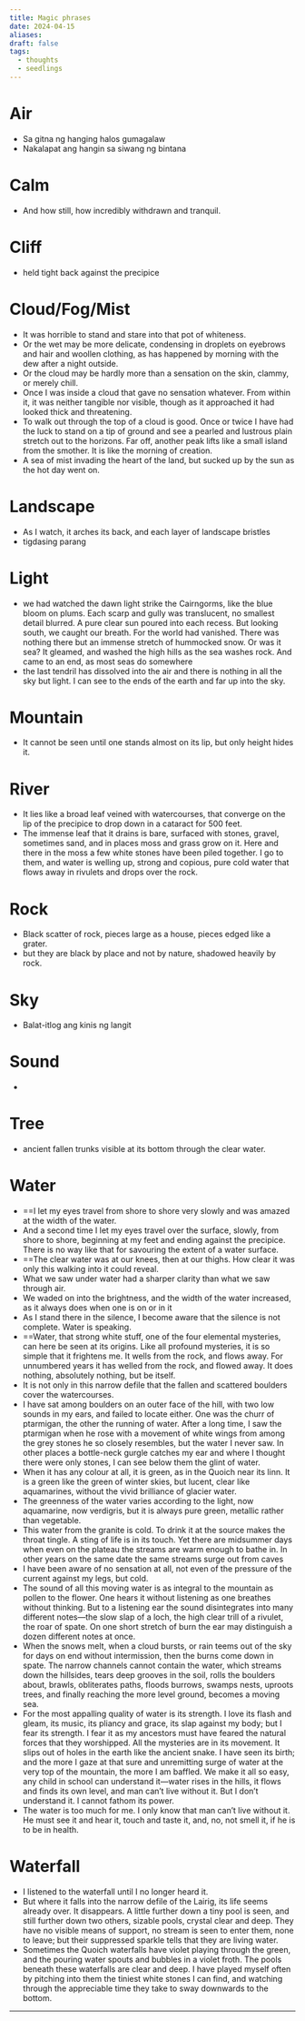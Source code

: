 ```yaml
---
title: Magic phrases
date: 2024-04-15
aliases: 
draft: false
tags:
  - thoughts
  - seedlings
---
```

# Air

- Sa gitna ng hanging halos gumagalaw
- Nakalapat ang hangin sa siwang ng bintana

# Calm

- And how still, how incredibly withdrawn and tranquil.

# Cliff

- held tight back against the precipice

# Cloud/Fog/Mist

- It was horrible to stand and stare into that pot of whiteness.
- Or the wet may be more delicate, condensing in droplets on eyebrows and hair and woollen clothing, as has happened by morning with the dew after a night outside.
- Or the cloud may be hardly more than a sensation on the skin, clammy, or merely chill.
- Once I was inside a cloud that gave no sensation whatever. From within it, it was neither tangible nor visible, though as it approached it had looked thick and threatening.
- To walk out through the top of a cloud is good. Once or twice I have had the luck to stand on a tip of ground and see a pearled and lustrous plain stretch out to the horizons. Far off, another peak lifts like a small island from the smother. It is like the morning of creation.
- A sea of mist invading the heart of the land, but sucked up by the sun as the hot day went on.

# Landscape

- As I watch, it arches its back, and each layer of landscape bristles
- tigdasing parang

# Light

- we had watched the dawn light strike the Cairngorms, like the blue bloom on plums. Each scarp and gully was translucent, no smallest detail blurred. A pure clear sun poured into each recess. But looking south, we caught our breath. For the world had vanished. There was nothing there but an immense stretch of hummocked snow. Or was it sea? It gleamed, and washed the high hills as the sea washes rock. And came to an end, as most seas do somewhere
- the last tendril has dissolved into the air and there is nothing in all the sky but light. I can see to the ends of the earth and far up into the sky.

# Mountain

- It cannot be seen until one stands almost on its lip, but only height hides it.

# River

- It lies like a broad leaf veined with watercourses, that converge on the lip of the precipice to drop down in a cataract for 500 feet.
- The immense leaf that it drains is bare, surfaced with stones, gravel, sometimes sand, and in places moss and grass grow on it. Here and there in the moss a few white stones have been piled together. I go to them, and water is welling up, strong and copious, pure cold water that flows away in rivulets and drops over the rock.

# Rock

- Black scatter of rock, pieces large as a house, pieces edged like a grater.
- but they are black by place and not by nature, shadowed heavily by rock.

# Sky

- Balat-itlog ang kinis ng langit

# Sound

- 

# Tree

- ancient fallen trunks visible at its bottom through the clear water.

# Water

- ==I let my eyes travel from shore to shore very slowly and was amazed at the width of the water.
- And a second time I let my eyes travel over the surface, slowly, from shore to shore, beginning at my feet and ending against the precipice. There is no way like that for savouring the extent of a water surface.
- ==The clear water was at our knees, then at our thighs. How clear it was only this walking into it could reveal.
- What we saw under water had a sharper clarity than what we saw through air.
- We waded on into the brightness, and the width of the water increased, as it always does when one is on or in it
- As I stand there in the silence, I become aware that the silence is not complete. Water is speaking.
- ==Water, that strong white stuff, one of the four elemental mysteries, can here be seen at its origins. Like all profound mysteries, it is so simple that it frightens me. It wells from the rock, and flows away. For unnumbered years it has welled from the rock, and flowed away. It does nothing, absolutely nothing, but be itself.
- It is not only in this narrow defile that the fallen and scattered boulders cover the watercourses.
- I have sat among boulders on an outer face of the hill, with two low sounds in my ears, and failed to locate either. One was the churr of ptarmigan, the other the running of water. After a long time, I saw the ptarmigan when he rose with a movement of white wings from among the grey stones he so closely resembles, but the water I never saw. In other places a bottle-neck gurgle catches my ear and where I thought there were only stones, I can see below them the glint of water.
- When it has any colour at all, it is green, as in the Quoich near its linn. It is a green like the green of winter skies, but lucent, clear like aquamarines, without the vivid brilliance of glacier water.
- The greenness of the water varies according to the light, now aquamarine, now verdigris, but it is always pure green, metallic rather than vegetable.
- This water from the granite is cold. To drink it at the source makes the throat tingle. A sting of life is in its touch. Yet there are midsummer days when even on the plateau the streams are warm enough to bathe in. In other years on the same date the same streams surge out from caves
- I have been aware of no sensation at all, not even of the pressure of the current against my legs, but cold.
- The sound of all this moving water is as integral to the mountain as pollen to the flower. One hears it without listening as one breathes without thinking. But to a listening ear the sound disintegrates into many different notes—the slow slap of a loch, the high clear trill of a rivulet, the roar of spate. On one short stretch of burn the ear may distinguish a dozen different notes at once.
- When the snows melt, when a cloud bursts, or rain teems out of the sky for days on end without intermission, then the burns come down in spate. The narrow channels cannot contain the water, which streams down the hillsides, tears deep grooves in the soil, rolls the boulders about, brawls, obliterates paths, floods burrows, swamps nests, uproots trees, and finally reaching the more level ground, becomes a moving sea.
- For the most appalling quality of water is its strength. I love its flash and gleam, its music, its pliancy and grace, its slap against my body; but I fear its strength. I fear it as my ancestors must have feared the natural forces that they worshipped. All the mysteries are in its movement. It slips out of holes in the earth like the ancient snake. I have seen its birth; and the more I gaze at that sure and unremitting surge of water at the very top of the mountain, the more I am baffled. We make it all so easy, any child in school can understand it—water rises in the hills, it flows and finds its own level, and man can’t live without it. But I don’t understand it. I cannot fathom its power.
- The water is too much for me. I only know that man can’t live without it. He must see it and hear it, touch and taste it, and, no, not smell it, if he is to be in health.

# Waterfall

- I listened to the waterfall until I no longer heard it.
- But where it falls into the narrow defile of the Lairig, its life seems already over. It disappears. A little further down a tiny pool is seen, and still further down two others, sizable pools, crystal clear and deep. They have no visible means of support, no stream is seen to enter them, none to leave; but their suppressed sparkle tells that they are living water.
- Sometimes the Quoich waterfalls have violet playing through the green, and the pouring water spouts and bubbles in a violet froth. The pools beneath these waterfalls are clear and deep. I have played myself often by pitching into them the tiniest white stones I can find, and watching through the appreciable time they take to sway downwards to the bottom.

***

